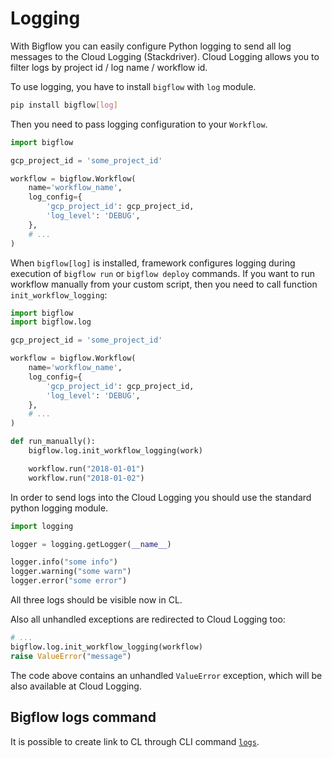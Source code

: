 # Logging


With Bigflow you can easily configure Python logging to send all log messages to the Cloud Logging (Stackdriver).
Cloud Logging allows you to filter logs by project id / log name / workflow id.

To use logging, you have to install `bigflow` with `log` module.

```bash
pip install bigflow[log]
```

Then you need to pass logging configuration to your `Workflow`.

```python
import bigflow

gcp_project_id = 'some_project_id'

workflow = bigflow.Workflow(
    name='workflow_name',
    log_config={
        'gcp_project_id': gcp_project_id,
        'log_level': 'DEBUG',
    },
    # ...
)
```

When `bigflow[log]` is installed, framework configures logging during execution of `bigflow run` or `bigflow deploy` commands.
If you want to run workflow manually from your custom script, then you need to call function `init_workflow_logging`:

```python
import bigflow
import bigflow.log

gcp_project_id = 'some_project_id'

workflow = bigflow.Workflow(
    name='workflow_name',
    log_config={
        'gcp_project_id': gcp_project_id,
        'log_level': 'DEBUG',
    },
    # ...
)

def run_manually():
    bigflow.log.init_workflow_logging(work)

    workflow.run("2018-01-01")
    workflow.run("2018-01-02")
```

In order to send logs into the Cloud Logging you should use the standard python logging module.

```python
import logging

logger = logging.getLogger(__name__)

logger.info("some info")
logger.warning("some warn")
logger.error("some error")
```
All three logs should be visible now in CL.

Also all unhandled exceptions are redirected to Cloud Logging too:

```python
# ...
bigflow.log.init_workflow_logging(workflow)
raise ValueError("message")
```
The code above contains an unhandled `ValueError` exception, which will be also available at Cloud Logging.


## Bigflow logs command
It is possible to create link to CL through CLI command [`logs`](./cli.md#generating-link-to-gcp-logging).